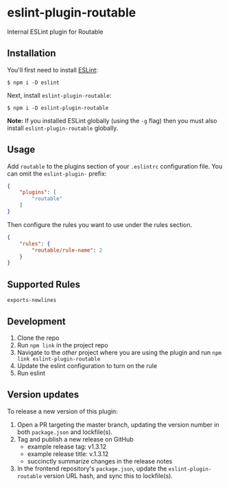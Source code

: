# eslint-plugin-routable

Internal ESLint plugin for Routable

## Installation

You'll first need to install [ESLint](http://eslint.org):

```
$ npm i -D eslint
```

Next, install `eslint-plugin-routable`:

```
$ npm i -D eslint-plugin-routable
```

**Note:** If you installed ESLint globally (using the `-g` flag) then you must also install `eslint-plugin-routable` globally.

## Usage

Add `routable` to the plugins section of your `.eslintrc` configuration file. You can omit the `eslint-plugin-` prefix:

```json
{
    "plugins": [
        "routable"
    ]
}
```


Then configure the rules you want to use under the rules section.

```json
{
    "rules": {
        "routable/rule-name": 2
    }
}
```

## Supported Rules

`exports-newlines`

## Development

1. Clone the repo
2. Run `npm link` in the project repo
3. Navigate to the *other* project where you are using the plugin and run `npm link eslint-plugin-routable`
4. Update the eslint configuration to turn on the rule
5. Run eslint

## Version updates

To release a new version of this plugin:

1. Open a PR targeting the master branch, updating the version number in both `package.json` and lockfile(s).
2. Tag and publish a new release on GitHub
   - example release tag: v1.3.12
   - example release title: v.1.3.12
   - succinctly summarize changes in the release notes
3. In the frontend repository's `package.json`, update the `eslint-plugin-routable` version URL hash, and sync this to lockfile(s).
